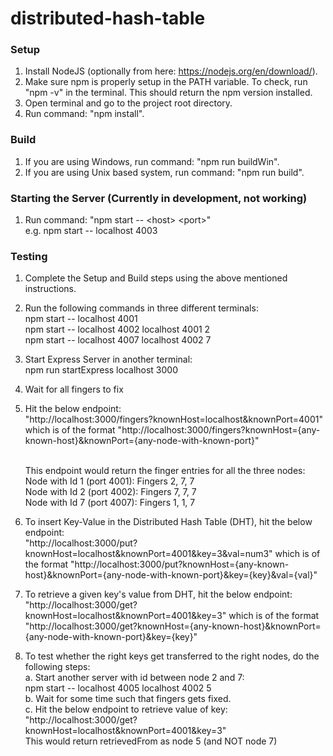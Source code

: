 # distributed-hash-table

### Setup
1. Install NodeJS (optionally from here: https://nodejs.org/en/download/).
2. Make sure npm is properly setup in the PATH variable. To check, run "npm -v" in the terminal. This should return the npm version installed.
1. Open terminal and go to the project root directory.
2. Run command: "npm install".

### Build
1. If you are using Windows, run command: "npm run buildWin".
2. If you are using Unix based system, run command: "npm run build".

### Starting the Server (Currently in development, not working)
1. Run command: "npm start -- \<host> \<port>" <br />
    e.g. npm start -- localhost 4003


### Testing
1. Complete the Setup and Build steps using the above mentioned instructions.
2. Run the following commands in three different terminals: <br />
    npm start -- localhost 4001 <br />
    npm start -- localhost 4002 localhost 4001 2 <br />
    npm start -- localhost 4007 localhost 4002 7 <br />
3. Start Express Server in another terminal: <br />
    npm run startExpress localhost 3000
3. Wait for all fingers to fix
4. Hit the below endpoint: <br />
    "http://localhost:3000/fingers?knownHost=localhost&knownPort=4001" which is of the format "http://localhost:3000/fingers?knownHost={any-known-host}&knownPort={any-node-with-known-port}" <br />  <br />

    This endpoint would return the finger entries for all the three nodes: <br />
    Node with Id 1 (port 4001): Fingers 2, 7, 7 <br /> 
    Node with Id 2 (port 4002): Fingers 7, 7, 7 <br />
    Node with Id 7 (port 4007): Fingers 1, 1, 7 <br />
5. To insert Key-Value in the Distributed Hash Table (DHT), hit the below endpoint: <br/>
    "http://localhost:3000/put?knownHost=localhost&knownPort=4001&key=3&val=num3" which is of the format "http://localhost:3000/put?knownHost={any-known-host}&knownPort={any-node-with-known-port}&key={key}&val={val}" <br />
6. To retrieve a given key's value from DHT, hit the below endpoint: <br/>
    "http://localhost:3000/get?knownHost=localhost&knownPort=4001&key=3" which is of the format "http://localhost:3000/get?knownHost={any-known-host}&knownPort={any-node-with-known-port}&key={key}" <br />
7. To test whether the right keys get transferred to the right nodes, do the following steps: <br/>
    a. Start another server with id between node 2 and 7: <br/>
        npm start -- localhost 4005 localhost 4002 5 <br/>
    b. Wait for some time such that fingers gets fixed. <br/>
    c. Hit the below endpoint to retrieve value of key: <br/>
    "http://localhost:3000/get?knownHost=localhost&knownPort=4001&key=3" <br/>
    This would return retrievedFrom as node 5 (and NOT node 7) <br/>